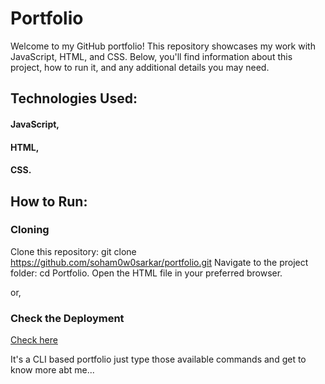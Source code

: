 # Portfolio

Welcome to my GitHub portfolio! This repository showcases my work with JavaScript, HTML, and CSS. Below, you'll find information about this project, how to run it, and any additional details you may need.


## Technologies Used:
  #### JavaScript,
  #### HTML,
  #### CSS.

## How to Run:

### Cloning
  Clone this repository: git clone https://github.com/soham0w0sarkar/portfolio.git
  Navigate to the project folder: cd Portfolio.
  Open the HTML file in your preferred browser.

  or,
  
### Check the Deployment
 [Check here](https://soham0w0sarkar.github.io/Portfolio/)


It's a CLI based portfolio just type those available commands and get to know more abt me...
